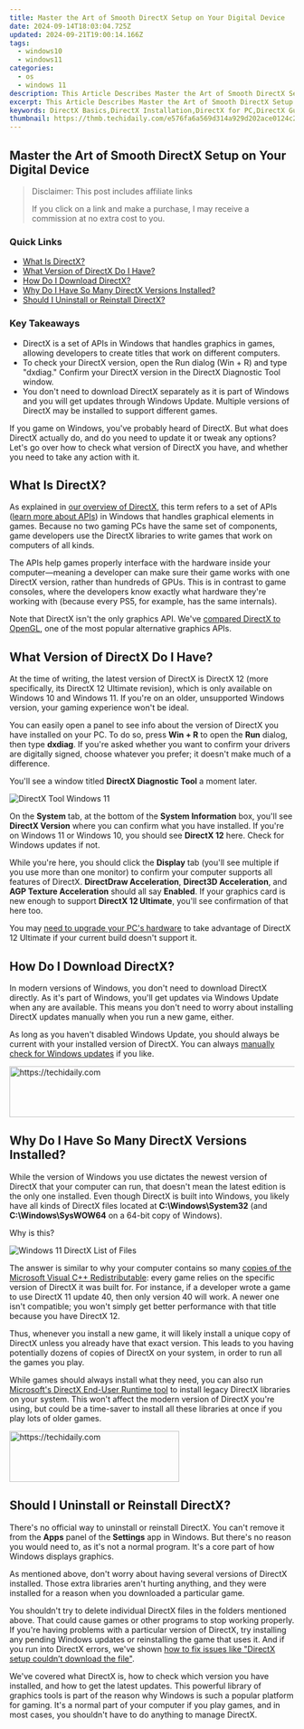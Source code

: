 ```yaml
---
title: Master the Art of Smooth DirectX Setup on Your Digital Device
date: 2024-09-14T18:03:04.725Z
updated: 2024-09-21T19:00:14.166Z
tags:
  - windows10
  - windows11
categories:
  - os
  - windows 11
description: This Article Describes Master the Art of Smooth DirectX Setup on Your Digital Device
excerpt: This Article Describes Master the Art of Smooth DirectX Setup on Your Digital Device
keywords: DirectX Basics,DirectX Installation,DirectX for PC,DirectX Guide,Graphics Setup,Smooth System Setup,Tech Device Optimization
thumbnail: https://thmb.techidaily.com/e576fa6a569d314a929d202ace0124c24bb9f5c7c863ef858ebb7371b469a682.jpg
---
```


## Master the Art of Smooth DirectX Setup on Your Digital Device

>  Disclaimer: This post includes affiliate links
>
>  If you click on a link and make a purchase, I may receive a commission at no extra cost to you.
>

### Quick Links

* [What Is DirectX?](#what-is-directx)
* [What Version of DirectX Do I Have?](#what-version-of-directx-do-i-have)
* [How Do I Download DirectX?](#how-do-i-download-directx)
* [Why Do I Have So Many DirectX Versions Installed?](#why-do-i-have-so-many-directx-versions-installed)
* [Should I Uninstall or Reinstall DirectX?](#should-i-uninstall-or-reinstall-directx)

### Key Takeaways

* DirectX is a set of APIs in Windows that handles graphics in games, allowing developers to create titles that work on different computers.
* To check your DirectX version, open the Run dialog (Win + R) and type "dxdiag." Confirm your DirectX version in the DirectX Diagnostic Tool window.
* You don't need to download DirectX separately as it is part of Windows and you will get updates through Windows Update. Multiple versions of DirectX may be installed to support different games.

 If you game on Windows, you've probably heard of DirectX. But what does DirectX actually do, and do you need to update it or tweak any options? Let's go over how to check what version of DirectX you have, and whether you need to take any action with it.

## What Is DirectX?

 As explained in [our overview of DirectX](https://www.makeuseof.com/what-is-directx-why-important-for-gaming/), this term refers to a set of APIs ([learn more about APIs](https://www.makeuseof.com/what-is-api/)) in Windows that handles graphical elements in games. Because no two gaming PCs have the same set of components, game developers use the DirectX libraries to write games that work on computers of all kinds.

 The APIs help games properly interface with the hardware inside your computer—meaning a developer can make sure their game works with one DirectX version, rather than hundreds of GPUs. This is in contrast to game consoles, where the developers know exactly what hardware they're working with (because every PS5, for example, has the same internals).

 Note that DirectX isn't the only graphics API. We've [compared DirectX to OpenGL](https://www.makeuseof.com/opengl-vs-directx-game-development-best/), one of the most popular alternative graphics APIs.

## What Version of DirectX Do I Have?

 At the time of writing, the latest version of DirectX is DirectX 12 (more specifically, its DirectX 12 Ultimate revision), which is only available on Windows 10 and Windows 11\. If you're on an older, unsupported Windows version, your gaming experience won't be ideal.

 You can easily open a panel to see info about the version of DirectX you have installed on your PC. To do so, press **Win + R** to open the **Run** dialog, then type **dxdiag**. If you're asked whether you want to confirm your drivers are digitally signed, choose whatever you prefer; it doesn't make much of a difference.

 You'll see a window titled **DirectX Diagnostic Tool** a moment later.

![DirectX Tool Windows 11](https://static1.makeuseofimages.com/wordpress/wp-content/uploads/2024/01/directx-tool-windows-11.png)

 On the **System** tab, at the bottom of the **System Information** box, you'll see **DirectX Version** where you can confirm what you have installed. If you're on Windows 11 or Windows 10, you should see **DirectX 12** here. Check for Windows updates if not.

 While you're here, you should click the **Display** tab (you'll see multiple if you use more than one monitor) to confirm your computer supports all features of DirectX. **DirectDraw Acceleration**, **Direct3D Acceleration**, and **AGP Texture Acceleration** should all say **Enabled**. If your graphics card is new enough to support **DirectX 12 Ultimate**, you'll see confirmation of that here too.

 You may [need to upgrade your PC's hardware](https://www.makeuseof.com/tag/upgrades-will-improve-pc-performance/) to take advantage of DirectX 12 Ultimate if your current build doesn't support it.

## How Do I Download DirectX?

 In modern versions of Windows, you don't need to download DirectX directly. As it's part of Windows, you'll get updates via Windows Update when any are available. This means you don't need to worry about installing DirectX updates manually when you run a new game, either.

 As long as you haven't disabled Windows Update, you should always be current with your installed version of DirectX. You can always [manually check for Windows updates](https://www.makeuseof.com/update-windows-manually/) if you like.

<!-- affiliate ads begin -->
<a href="https://aligracehair.sjv.io/c/5597632/2006919/19272" target="_top" id="2006919">
  <img src="//a.impactradius-go.com/display-ad/19272-2006919" border="0" alt="https://techidaily.com" width="728" height="90"/>
</a>
<img height="0" width="0" src="https://aligracehair.sjv.io/i/5597632/2006919/19272" style="position:absolute;visibility:hidden;" border="0" />
<!-- affiliate ads end -->

## Why Do I Have So Many DirectX Versions Installed?

 While the version of Windows you use dictates the newest version of DirectX that your computer can run, that doesn't mean the latest edition is the only one installed. Even though DirectX is built into Windows, you likely have all kinds of DirectX files located at **C:\\Windows\\System32** (and **C:\\Windows\\SysWOW64** on a 64-bit copy of Windows).

 Why is this?

![Windows 11 DirectX List of Files](https://static1.makeuseofimages.com/wordpress/wp-content/uploads/2024/01/windows-11-directx-list-of-files.png)

 The answer is similar to why your computer contains so many [copies of the Microsoft Visual C++ Redistributable](https://www.makeuseof.com/microsoft-visual-c-redistributable-guide/): every game relies on the specific version of DirectX it was built for. For instance, if a developer wrote a game to use DirectX 11 update 40, then only version 40 will work. A newer one isn't compatible; you won't simply get better performance with that title because you have DirectX 12\.

 Thus, whenever you install a new game, it will likely install a unique copy of DirectX unless you already have that exact version. This leads to you having potentially dozens of copies of DirectX on your system, in order to run all the games you play.

 While games should always install what they need, you can also run [Microsoft's DirectX End-User Runtime tool](https://www.microsoft.com/en-us/download/details.aspx?id=35) to install legacy DirectX libraries on your system. This won't affect the modern version of DirectX you're using, but could be a time-saver to install all these libraries at once if you play lots of older games.

<!-- affiliate ads begin -->
<a href="https://aligracehair.sjv.io/c/5597632/1948891/19272" target="_top" id="1948891">
  <img src="//a.impactradius-go.com/display-ad/19272-1948891" border="0" alt="https://techidaily.com" width="300" height="90"/>
</a>
<img height="0" width="0" src="https://aligracehair.sjv.io/i/5597632/1948891/19272" style="position:absolute;visibility:hidden;" border="0" />
<!-- affiliate ads end -->

## Should I Uninstall or Reinstall DirectX?

 There's no official way to uninstall or reinstall DirectX. You can't remove it from the **Apps** panel of the **Settings** app in Windows. But there's no reason you would need to, as it's not a normal program. It's a core part of how Windows displays graphics.

 As mentioned above, don't worry about having several versions of DirectX installed. Those extra libraries aren't hurting anything, and they were installed for a reason when you downloaded a particular game.

 You shouldn't try to delete individual DirectX files in the folders mentioned above. That could cause games or other programs to stop working properly. If you're having problems with a particular version of DirectX, try installing any pending Windows updates or reinstalling the game that uses it. And if you run into DirectX errors, we've shown [how to fix issues like "DirectX setup couldn’t download the file"](https://www.makeuseof.com/directx-setup-couldnt-download-file-windows/).

 We've covered what DirectX is, how to check which version you have installed, and how to get the latest updates. This powerful library of graphics tools is part of the reason why Windows is such a popular platform for gaming. It's a normal part of your computer if you play games, and in most cases, you shouldn't have to do anything to manage DirectX.

<ins class="adsbygoogle"
      style="display:block"
      data-ad-client="ca-pub-7571918770474297"
      data-ad-slot="8358498916"
      data-ad-format="auto"
      data-full-width-responsive="true"></ins>
    



